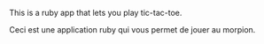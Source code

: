 This is a ruby app that lets you play tic-tac-toe.

Ceci est une application ruby qui vous permet de jouer au morpion.


